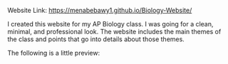 Website Link: https://menabebawy1.github.io/Biology-Website/

I created this website for my AP Biology class. I was going for a clean, minimal, and professional look.
The website includes the main themes of the class and points that go into details about those themes.

The following is a little preview:

